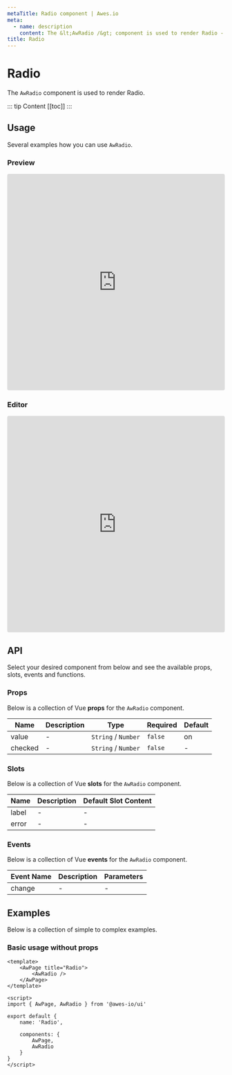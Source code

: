```yaml
---
metaTitle: Radio сomponent | Awes.io
meta:
  - name: description
    content: The &lt;AwRadio /&gt; component is used to render Radio - UI Vue component for Awes.io.
title: Radio
---
```

# Radio

The `AwRadio` component is used to render Radio.

::: tip Content
[[toc]]
:::

## Usage
Several examples how you can use `AwRadio`.

### Preview
<iframe
     src='https://codesandbox.io/embed/github/awes-io/client/tree/master/examples/basic-ui?autoresize=1&fontsize=14&hidenavigation=1&initialpath=%2Faw-radio&module=%2Fpages%2Faw-radio.vue&theme=dark&view=preview'
     style='width:100%; height:500px; border:0; border-radius: 4px; overflow:hidden;'
     title='basic-ui'
     allow='geolocation; microphone; camera; midi; vr; accelerometer; gyroscope; payment; ambient-light-sensor; encrypted-media; usb'
     sandbox='allow-modals allow-forms allow-popups allow-scripts allow-same-origin'
   ></iframe>

### Editor
<iframe
     src='https://codesandbox.io/embed/github/awes-io/client/tree/master/examples/basic-ui?autoresize=1&fontsize=14&hidenavigation=1&initialpath=%2Faw-radio&module=%2Fpages%2Faw-radio.vue&theme=dark&view=editor'
     style='width:100%; height:500px; border:0; border-radius: 4px; overflow:hidden;'
     title='basic-ui'
     allow='geolocation; microphone; camera; midi; vr; accelerometer; gyroscope; payment; ambient-light-sensor; encrypted-media; usb'
     sandbox='allow-modals allow-forms allow-popups allow-scripts allow-same-origin'
   ></iframe>

## API
Select your desired component from below and see the available props, slots, events and functions.

### Props
Below is a collection of Vue **props** for the `AwRadio` component.
<!-- @vuese:AwRadio:props:start -->
|Name|Description|Type|Required|Default|
|---|---|---|---|---|
|value|-|`String` /  `Number`|`false`|on|
|checked|-|`String` /  `Number`|`false`|-|

<!-- @vuese:AwRadio:props:end -->

### Slots
Below is a collection of Vue **slots** for the `AwRadio` component.
<!-- @vuese:AwRadio:slots:start -->
|Name|Description|Default Slot Content|
|---|---|---|
|label|-|-|
|error|-|-|

<!-- @vuese:AwRadio:slots:end -->

### Events
Below is a collection of Vue **events** for the `AwRadio` component.
<!-- @vuese:AwRadio:events:start -->
|Event Name|Description|Parameters|
|---|---|---|
|change|-|-|

<!-- @vuese:AwRadio:events:end -->

## Examples
Below is a collection of simple to complex examples.

### Basic usage without props
```vue
<template>
    <AwPage title="Radio">
        <AwRadio />
    </AwPage>
</template>

<script>
import { AwPage, AwRadio } from '@awes-io/ui'

export default {
    name: 'Radio',

    components: {
        AwPage,
        AwRadio
    }
}
</script>

```


